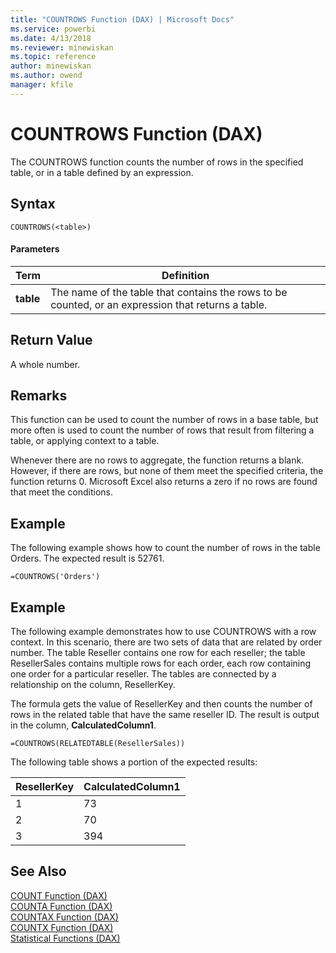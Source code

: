 ```yaml
---
title: "COUNTROWS Function (DAX) | Microsoft Docs"
ms.service: powerbi
ms.date: 4/13/2018
ms.reviewer: minewiskan
ms.topic: reference
author: minewiskan
ms.author: owend
manager: kfile
---
```

# COUNTROWS Function (DAX)
The COUNTROWS function counts the number of rows in the specified table, or in a table defined by an expression.  
  
## Syntax  
  
```  
COUNTROWS(<table>)  
```  
  
#### Parameters  
  
|Term|Definition|  
|--------|--------------|  
|**table**|The name of the table that contains the rows to be counted, or an expression that returns a table.|  
  
## Return Value  
A whole number.  
  
## Remarks  
This function can be used to count the number of rows in a base table, but more often is used to count the number of rows that result from filtering a table, or applying context to a table.  
  
Whenever there are no rows to aggregate, the function returns a blank.  However, if there are rows, but none of them meet the specified criteria, the function returns 0. Microsoft Excel also returns a zero if no rows are found that meet the conditions.  
  
## Example  
The following example shows how to count the number of rows in the table Orders. The expected result is 52761.  
  
```  
=COUNTROWS('Orders')  
```  
  
## Example  
The following example demonstrates how to use COUNTROWS with a row context. In this scenario, there are two sets of data that are related by order number. The table Reseller contains one row for each reseller; the table ResellerSales contains multiple rows for each order, each row containing one order for a particular reseller. The tables are connected by a relationship on the column, ResellerKey.  
  
The formula gets the value of ResellerKey and then counts the number of rows in the related table that have the same reseller ID. The result is output in the column, **CalculatedColumn1**.  
  
```  
=COUNTROWS(RELATEDTABLE(ResellerSales))  
```  
The following table shows a portion of the expected results:  
  
|ResellerKey|CalculatedColumn1|  
|---------------|---------------------|  
|1|73|  
|2|70|  
|3|394|  
  
## See Also  
[COUNT Function &#40;DAX&#41;](count-function-dax.md)  
[COUNTA Function &#40;DAX&#41;](counta-function-dax.md)  
[COUNTAX Function &#40;DAX&#41;](countax-function-dax.md)  
[COUNTX Function &#40;DAX&#41;](countx-function-dax.md)  
[Statistical Functions &#40;DAX&#41;](statistical-functions-dax.md)  
  
